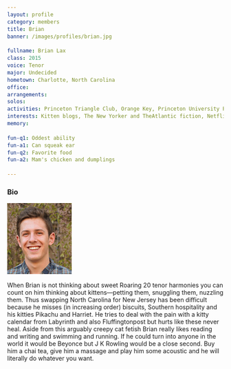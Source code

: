 ```yaml
---
layout: profile
category: members
title: Brian
banner: /images/profiles/brian.jpg

fullname: Brian Lax
class: 2015
voice: Tenor
major: Undecided
hometown: Charlotte, North Carolina
office:
arrangements:
solos:
activities: Princeton Triangle Club, Orange Key, Princeton University Players
interests: Kitten blogs, The New Yorker and TheAtlantic fiction, Netflix, J Crew, the dynamics of the Wilcox sandwich ladies
memory:

fun-q1: Oddest ability
fun-a1: Can squeak ear
fun-q2: Favorite food
fun-a2: Mam's chicken and dumplings

---
```


### Bio

![Brian](/images/members/current/brian.jpg)

When Brian is not thinking about sweet Roaring 20 tenor harmonies you
can count on him thinking about kittens—petting them, snuggling them,
nuzzling them. Thus swapping North Carolina for New Jersey has been
difficult because he misses (in increasing order) biscuits, Southern
hospitality and his kitties Pikachu and Harriet.  He tries to deal
with the pain with a kitty calendar from Labyrinth and also
Fluffingtonpost but hurts like these never heal.  Aside from this
arguably creepy cat fetish Brian really likes reading and writing and
swimming and running.  If he could turn into anyone in the world it
would be Beyonce but J K Rowling would be a close second.  Buy him a
chai tea, give him a massage and play him some acoustic and he will
literally do whatever you want.
